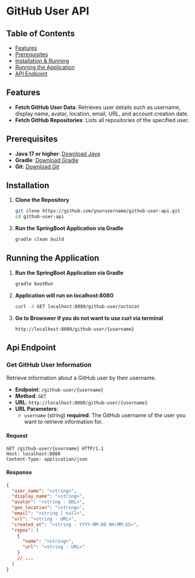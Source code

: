 # GitHub User API

## Table of Contents

- [Features](#features)
- [Prerequisites](#prerequisites)
- [Installation & Running](#installation)
- [Running the Application](#running-the-application)
- [API Endpoint](#api-endpoint)

## Features

- **Fetch GitHub User Data**: Retrieves user details such as username, display name, avatar, location, email, URL, and account creation date.
- **Fetch GitHub Repositories**: Lists all repositories of the specified user.


## Prerequisites

- **Java 17 or higher**: [Download Java](https://www.oracle.com/java/technologies/javase-jdk17-downloads.html)
- **Gradle**: [Download Gradle](https://gradle.org/install/)
- **Git**: [Download Git](https://git-scm.com/downloads)

## Installation

1. **Clone the Repository**

   ```bash
   git clone https://github.com/yourusername/github-user-api.git
   cd github-user-api
2. **Run the SpringBoot Application via Gradle**
   ```bash
   gradle clean build 
   

## Running the Application
1. **Run the SpringBoot Application via Gradle**
   ```bash
   gradle bootRun
   
2. **Application will run on localhost:8080**
   ```bash
   curl -X GET localhost:8080/github-user/octocat

3. **Go to Browswer if you do not want to use curl via terminal**
   
   ```http://localhost:8080/github-user/{username}``` 


## Api Endpoint


### Get GitHub User Information

Retrieve information about a GitHub user by their username.

- **Endpoint**: `/github-user/{username}`
- **Method**: `GET`
- **URL**: `http://localhost:8080/github-user/{username}`
- **URL Parameters**:
   - `username` (string) **required**: The GitHub username of the user you want to retrieve information for.

#### Request

```http
GET /github-user/{username} HTTP/1.1
Host: localhost:8080
Content-Type: application/json
```

#### Response

```json
{
  "user_name": "<string>",
  "display_name": "<string>",
  "avatar": "<string - URL>",
  "geo_location": "<string>",
  "email": "<string | null>",
  "url": "<string - URL>",
  "created_at": "<string - YYYY-MM-DD HH:MM:SS>",
  "repos": [
    {
      "name": "<string>",
      "url": "<string - URL>"
    }
    // ... 
  ]
}
